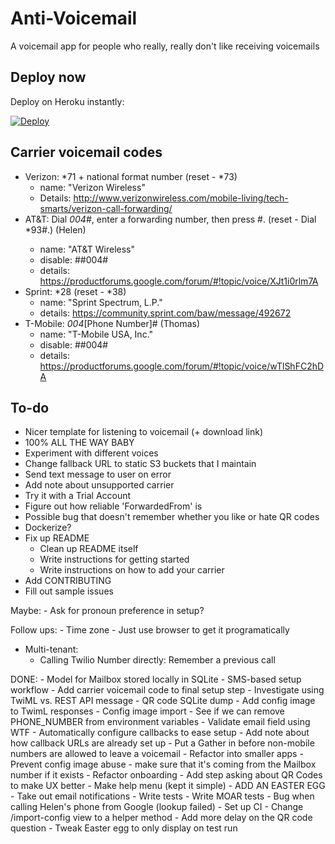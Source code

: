 # Anti-Voicemail

A voicemail app for people who really, really don't like receiving voicemails

## Deploy now

Deploy on Heroku instantly:

[![Deploy](https://www.herokucdn.com/deploy/button.svg)](https://heroku.com/deploy?template=https://github.com/atbaker/anti-voicemail)

## Carrier voicemail codes

- Verizon: *71 + national format number (reset - *73)
    - name: "Verizon Wireless"
    - Details: http://www.verizonwireless.com/mobile-living/tech-smarts/verizon-call-forwarding/
- AT&T: Dial *004*<phone number>#, enter a forwarding number, then press #. (reset - Dial *93#.) (Helen)
    - name: "AT&T Wireless"
    - disable: ##004#
    - details: https://productforums.google.com/forum/#!topic/voice/XJt1i0rlm7A
- Sprint: *28 (reset - *38)
    - name: "Sprint Spectrum, L.P."
    - details: https://community.sprint.com/baw/message/492672
- T-Mobile: *004*[Phone Number]# (Thomas)
    - name: "T-Mobile USA, Inc."
    - disable: ##004#
    - details: https://productforums.google.com/forum/#!topic/voice/wTlShFC2hDA

## To-do

- Nicer template for listening to voicemail (+ download link)
- 100% ALL THE WAY BABY
- Experiment with different <Say> voices
- Change fallback URL to static S3 buckets that I maintain
- Send text message to user on error
- Add note about unsupported carrier
- Try it with a Trial Account
- Figure out how reliable 'ForwardedFrom' is
- Possible bug that doesn't remember whether you like or hate QR codes
- Dockerize?
- Fix up README
    - Clean up README itself
    - Write instructions for getting started
    - Write instructions on how to add your carrier
- Add CONTRIBUTING
- Fill out sample issues

Maybe:
    - Ask for pronoun preference in setup?

Follow ups:
    - Time zone - Just use browser to get it programatically

- Multi-tenant:
    - Calling Twilio Number directly: Remember a previous call

DONE:
    - Model for Mailbox stored locally in SQLite
    - SMS-based setup workflow
    - Add carrier voicemail code to final setup step
    - Investigate using TwiML <Message> vs. REST API message
    - QR code SQLite dump
    - Add config image to TwimL responses
    - Config image import
    - See if we can remove PHONE_NUMBER from environment variables
    - Validate email field using WTF
    - Automatically configure callbacks to ease setup
    - Add note about how callback URLs are already set up
    - Put a Gather in before non-mobile numbers are allowed to leave a voicemail
    - Refactor into smaller apps
    - Prevent config image abuse - make sure that it's coming from the Mailbox number if it exists
    - Refactor onboarding
    - Add step asking about QR Codes to make UX better
    - Make help menu (kept it simple)
    - ADD AN EASTER EGG
    - Take out email notifications
    - Write tests
    - Write MOAR tests
    - Bug when calling Helen's phone from Google (lookup failed)
    - Set up CI
    - Change /import-config view to a helper method
    - Add more delay on the QR code question
    - Tweak Easter egg to only display on test run
